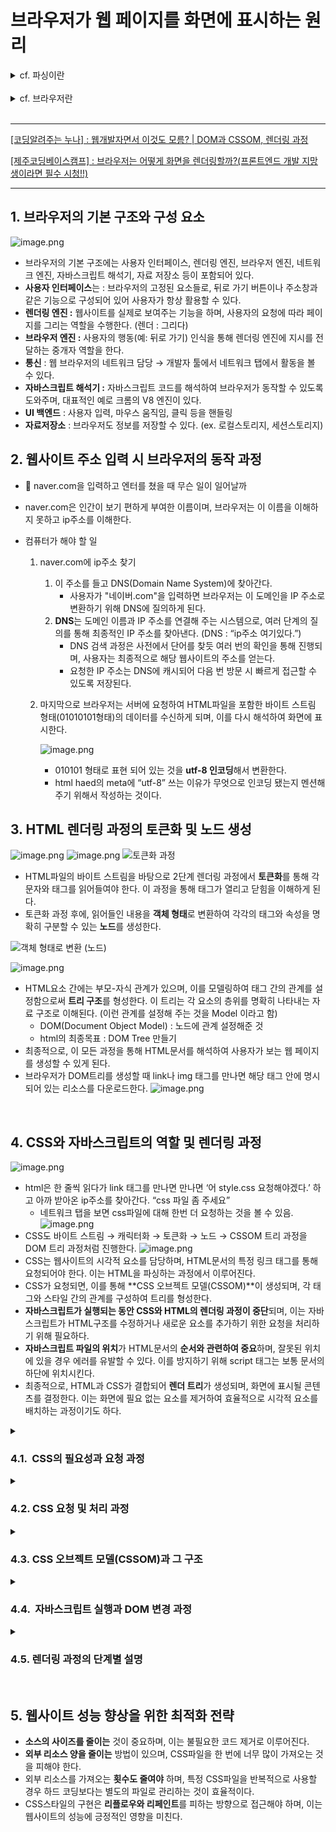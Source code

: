 # 브라우저가 웹 페이지를 화면에 표시하는 원리

<details>
<summary>cf. 파싱이란</summary>

- 브라우저가 코드를 이해하고 사용하기 쉬운 구조로 변환하는 것
- 웹브라우저 **렌더링 과정**에서 **파싱(parsing)**은 **HTML, CSS, JavaScript**와 같은 문서를 읽고 구조화하는 과정이에요. 브라우저는 이 과정을 통해 화면에 웹페이지를 표시할 준비를 합니다.

## 렌더링 과정 간단 요약

1. **HTML 다운로드**: 브라우저가 서버에서 HTML 파일을 가져옵니다.
2. **HTML 파싱**: HTML 문서를 읽고 **DOM 트리**를 만듭니다.
3. **CSS 파싱**: CSS 파일을 읽고 **CSSOM 트리**를 만듭니다.
4. **JavaScript 실행**: JavaScript가 실행되면서 DOM이나 CSSOM을 수정할 수 있습니다.
5. **렌더 트리 생성**: DOM과 CSSOM을 결합해 화면에 표시될 요소들을 정리합니다.
6. **레이아웃 계산**: 각 요소의 위치와 크기를 계산합니다.
7. **페인팅**: 계산된 내용을 화면에 그립니다.

---

## 파싱(Parsing)이란?

**파싱**은 **문자열이나 파일을 읽고 구조화된 데이터로 변환하는 과정**

### HTML 파싱

- HTML 파일을 읽어 브라우저가 이해할 수 있는 **DOM(Document Object Model)** 구조를 만듭니다.
- DOM 트리는 HTML 문서의 요소를 계층적으로 표현해요.

**예시 HTML 코드**

```html
html 코드 복사
<html>
  <body>
    <h1>안녕하세요</h1>
    <p>이것은 예제입니다.</p>
  </body>
</html>
```

**파싱 후 DOM 트리**

```css
css
코드 복사
- html
└─ body
    ├─ h1 (안녕하세요)
    └─ p (이것은 예제입니다)
```

---

### CSS 파싱

- CSS 파일을 읽어 각 HTML 요소에 적용할 스타일 정보를 정리해 **CSSOM**(CSS Object Model) 트리를 만듭니다.

**예시 CSS 코드**

```css
css 코드 복사 h1 {
  color: red;
}
p {
  font-size: 16px;
}
```

**파싱 후 CSSOM 트리**

```css
css 코드 복사 - h1 {
  color: red;
}
- p {
  font-size: 16px;
}
```

---

### JavaScript 파싱

- JavaScript는 실행되기 전에 **파싱**을 통해 문법적으로 분석되고 **AST(Abstract Syntax Tree)**라는 구조로 변환됩니다.
- 이후 JavaScript 코드가 실행되면서 DOM이나 CSSOM에 변화를 줄 수 있습니다.

**예시 JavaScript 코드**

```jsx
javascript
코드 복사
document.querySelector("h1").style.color = "blue";
```

위 코드는 DOM 트리의 `h1` 요소를 찾아 글자 색을 파란색으로 바꾸는 역할을 합니다.

---

## 파싱의 역할 요약

1. **HTML 파싱**: HTML을 읽고 DOM 트리를 생성합니다.
2. **CSS 파싱**: CSS를 읽고 CSSOM 트리를 생성합니다.
3. **JavaScript 파싱**: JavaScript를 읽고 실행 가능한 형태로 변환한 후 DOM과 CSSOM을 수정합니다.
</details>

</br>

<details>
<summary>cf. 브라우저란</summary>

- **브라우저**는 **웹페이지를 불러와 화면에 보여주는 프로그램**이에요. 우리가 인터넷을 사용할 때 웹사이트를 열어볼 수 있도록 도와주는 도구

---

## 브라우저의 정의

- 브라우저는 **웹 서버에서 받은 HTML, CSS, JavaScript 등의 파일을 해석(파싱)**해서 화면에 **렌더링**해 주는 **소프트웨어**입니다.
- **크롬(Chrome)**, **파이어폭스(Firefox)**, **사파리(Safari)**, **엣지(Edge)** 등이 가장 많이 사용되는 브라우저입니다.

---

## 브라우저의 주요 역할

1. **웹페이지 요청** : 사용자가 주소창에 URL을 입력하면, 브라우저는 웹서버에 웹페이지를 요청합니다.

2. **웹페이지 파일 다운로드** : 서버에서 HTML, CSS, JavaScript, 이미지 파일 등을 다운로드합니다.

3. **파싱(Parsing)** : 
다운로드한 파일들을 해석해서 구조화된 데이터(DOM, CSSOM)로 만듭니다.

4. **렌더링(Rendering)** : 구조화된 데이터를 바탕으로 화면에 웹페이지를 표시합니다.

5. **JavaScript 실행** : JavaScript를 실행해서 웹페이지를 동적으로 동작하게 합니다.

---

## 브라우저의 핵심 구성 요소

브라우저는 여러 부분으로 나뉘어져 있습니다.

1. **사용자 인터페이스(UI)**

- 주소창, 뒤로 가기 버튼, 북마크 등 사용자가 상호작용할 수 있는 부분입니다.

2. **브라우저 엔진**

- UI와 렌더링 엔진 사이에서 작동하는 중간 관리자입니다.

3. **렌더링 엔진**

- HTML, CSS를 **파싱**하고 화면에 표시하는 역할을 합니다.
- 예: 크롬(Chrome)은 **Blink**, 사파리(Safari)는 **WebKit** 사용.

4. **JavaScript 엔진**

- JavaScript 코드를 실행하는 엔진입니다.
- 예: 크롬의 **V8 엔진**, 파이어폭스의 **SpiderMonkey**.

5. **네트워킹**

- 서버와 통신하며 웹페이지의 파일을 요청하고 다운로드합니다.

6. **데이터 저장소**

- 쿠키, 캐시, 로컬 스토리지와 같은 데이터를 저장합니다.

---

## 브라우저의 동작 과정

1. **URL 입력**: 사용자가 주소창에 `www.example.com`을 입력합니다.
2. **DNS 조회**: 브라우저가 도메인 주소를 IP 주소로 변환합니다.
3. **서버 요청**: 해당 IP 주소의 서버에 웹페이지를 요청합니다.
4. **파일 다운로드**: 서버가 HTML, CSS, JS 파일 등을 브라우저에 전달합니다.
5. **파싱 & 렌더링**:

- **HTML 파일** → DOM 트리 생성
- **CSS 파일** → CSSOM 트리 생성
- **JavaScript 실행**
- DOM과 CSSOM을 합쳐 **렌더 트리**를 생성하고 화면에 표시합니다.

6. **화면 출력**: 완성된 웹페이지를 사용자에게 보여줍니다.

---

## 결론

브라우저는 **웹사이트를 사용자에게 보여주는 도구**이며, 핵심 역할은 **서버에서 파일을 받아와 해석하고 화면에 출력하는 것**입니다. 이를 위해 다양한 엔진과 기능들이 작동하며, 우리가 보는 웹페이지는 이 과정을 통해 만들어져요!

</details>

</br>

---

[[코딩알려주는 누나] : 웹개발자면서 이것도 모름? | DOM과 CSSOM, 렌더링 과정](https://www.youtube.com/watch?v=Mqh13dNI8jc)

[[제주코딩베이스캠프] : 브라우저는 어떻게 화면을 렌더링할까?(프론트엔드 개발 지망생이라면 필수 시청!!)](https://www.youtube.com/watch?v=z1Jj7Xg-TkU)

---

## 1. 브라우저의 기본 구조와 구성 요소
 
![image.png](./image.png)

- 브라우저의 기본 구조에는 사용자 인터페이스, 렌더링 엔진, 브라우저 엔진, 네트워크 엔진, 자바스크립트 해석기, 자료 저장소 등이 포함되어 있다.
- **사용자 인터페이스**는 : 브라우저의 고정된 요소들로, 뒤로 가기 버튼이나 주소창과 같은 기능으로 구성되어 있어 사용자가 항상 활용할 수 있다.
- **렌더링 엔진 :** 웹사이트를 실제로 보여주는 기능을 하며, 사용자의 요청에 따라 페이지를 그리는 역할을 수행한다. (렌더 : 그리다)
- **브라우저 엔진 :** 사용자의 행동(예: 뒤로 가기) 인식을 통해 렌더링 엔진에 지시를 전달하는 중개자 역할을 한다.
- **통신** : 웹 브라우저의 네트워크 담당 → 개발자 툴에서 네트워크 탭에서 활동을 볼 수 있다.
- **자바스크립트 해석기 :** 자바스크립트 코드를 해석하여 브라우저가 동작할 수 있도록 도와주며, 대표적인 예로 크롬의 V8 엔진이 있다.
- **UI 백엔드** : 사용자 입력, 마우스 움직임, 클릭 등을 핸들링
- **자료저장소** : 브라우저도 정보를 저장할 수 있다. (ex. 로컬스토리지, 세션스토리지)

## 2. 웹사이트 주소 입력 시 브라우저의 동작 과정

- 🤔 naver.com을 입력하고 엔터를 쳤을 때 무슨 일이 일어날까
- naver.com은 인간이 보기 편하게 부여한 이름이며, 브라우저는 이 이름을 이해하지 못하고 ip주소를 이해한다.
- 컴퓨터가 해야 할 일

  1. naver.com에 ip주소 찾기
     1. 이 주소를 들고 DNS(Domain Name System)에 찾아간다.
        - 사용자가 "네이버.com"을 입력하면 브라우저는 이 도메인을 IP 주소로 변환하기 위해 DNS에 질의하게 된다.
     2. **DNS**는 도메인 이름과 IP 주소를 연결해 주는 시스템으로, 여러 단계의 질의를 통해 최종적인 IP 주소를 찾아낸다. (DNS : “ip주소 여기있다.”)
        - DNS 검색 과정은 사전에서 단어를 찾듯 여러 번의 확인을 통해 진행되며, 사용자는 최종적으로 해당 웹사이트의 주소를 얻는다.
        - 요청한 IP 주소는 DNS에 캐시되어 다음 번 방문 시 빠르게 접근할 수 있도록 저장된다.
  2. 마지막으로 브라우저는 서버에 요청하여 HTML파일을 포함한 바이트 스트림 형태(01010101형태)의 데이터를 수신하게 되며, 이를 다시 해석하여 화면에 표시한다.

     ![image.png](./image_1.png)

     - 010101 형태로 표현 되어 있는 것을 **utf-8 인코딩**해서 변환한다.
     - html haed의 meta에 “utf-8” 쓰는 이유가 무엇으로 인코딩 됐는지 멘션해주기 위해서 작성하는 것이다.

## 3. HTML 렌더링 과정의 토큰화 및 노드 생성

![image.png](./image_2.png)
![image.png](./image_3.png)
![토큰화 과정](./image_4.png)

- HTML파일의 바이트 스트림을 바탕으로 2단계 렌더링 과정에서 **토큰화**를 통해 각 문자와 태그를 읽어들여야 한다. 이 과정을 통해 태그가 열리고 닫힘을 이해하게 된다.
- 토큰화 과정 후에, 읽어들인 내용을 **객체 형태**로 변환하여 각각의 태그와 속성을 명확히 구분할 수 있는 **노드**를 생성한다.

![객체 형태로 변환 (노드)](./image_5.png)

![image.png](./image_6.png)

- HTML요소 간에는 부모-자식 관계가 있으며, 이를 모델링하여 태그 간의 관계를 설정함으로써 **트리 구조**를 형성한다. 이 트리는 각 요소의 층위를 명확히 나타내는 자료 구조로 이해된다. (이런 관계를 설정해 주는 것을 Model 이라고 함)
  - DOM(Document Object Model) : 노드에 관계 설정해준 것
  - html의 최종목표 : DOM Tree 만들기
- 최종적으로, 이 모든 과정을 통해 HTML문서를 해석하여 사용자가 보는 웹 페이지를 생성할 수 있게 된다.
- 브라우저가 DOM트리를 생성할 때 link나 img 태그를 만나면 해당 태그 안에 명시되어 있는 리소스를 다운로드한다.
  ![image.png](./image_7.png)

</br>

## 4. CSS와 자바스크립트의 역할 및 렌더링 과정

![image.png](./image_8.png)

- html은 한 줄씩 읽다가 link 태그를 만나면 만나면 ‘어 style.css 요청해야겠다.’ 하고 아까 받아온 ip주소를 찾아간다. “css 파일 좀 주세요”
  - 네트워크 탭을 보면 css파일에 대해 한번 더 요청하는 것을 볼 수 있음.
    ![image.png](./image_9.png)
- CSS도 바이트 스트림 → 캐릭터화 → 토큰화 → 노드 → CSSOM 트리 과정을 DOM 트리 과정처럼 진행한다.
  ![image.png](./image_10.png)
- CSS는 웹사이트의 시각적 요소를 담당하며, HTML문서의 특정 링크 태그를 통해 요청되어야 한다. 이는 HTML을 파싱하는 과정에서 이루어진다.
- CSS가 요청되면, 이를 통해 **CSS 오브젝트 모델(CSSOM)**이 생성되며, 각 태그와 스타일 간의 관계를 구성하여 트리를 형성한다.
- **자바스크립트가 실행되는 동안 CSS와 HTML의 렌더링 과정이 중단**되며, 이는 자바스크립트가 HTML구조를 수정하거나 새로운 요소를 추가하기 위한 요청을 처리하기 위해 필요하다.
- **자바스크립트 파일의 위치**가 HTML문서의 **순서와 관련하여 중요**하며, 잘못된 위치에 있을 경우 에러를 유발할 수 있다. 이를 방지하기 위해 script 태그는 보통 문서의 하단에 위치시킨다.
- 최종적으로, HTML과 CSS가 결합되어 **렌더 트리**가 생성되며, 화면에 표시될 콘텐츠를 결정한다. 이는 화면에 필요 없는 요소를 제거하여 효율적으로 시각적 요소를 배치하는 과정이기도 하다.

<details>
<summary><h3> 4.1. ️ CSS의 필요성과 요청 과정</h3></summary>

- 웹사이트는 **CSS 없이** 그 자체로는 적절한 형태를 갖추지 못하며, 스타일링이 필수적이다.
- 따라서, HTML문서 내에서 CSS를 **어떻게 호출하는지** 확인해야 하는 과정이 중요하다.
- HTML을 읽으면서 링크 태그를 통해 CSS요청을 만나는 것이 기본적인 구조로, 이 순간 CSS파일을 요청하는 명령을 포함한다.
- 스타일 시트를 요청할 때, 이전에 받은 **IP 주소**를 바탕으로 다시 요청을 전송하게 된다.
- 이와 같은 과정을 통해 필요한 CSS를 서버에 요청하며, 최종적으로 웹사이트의 스타일을 완성하게 된다.
</details>

<details>
<summary><h3>4.2. CSS 요청 및 처리 과정</h3></summary>

- 웹사이트를 열 때 HTML이 먼저 로드되며, 그 후에 CSS파일이 추가로 요청된다.
- CSS요청은 스트림 형태로 이루어지며, 이 과정에서 파일은 인코딩되고, 캐릭터화, 토큰화과정을 거쳐 노드로 변환된다.
- 변환된 노드는 관계를 주입받아 최종적으로 모델화되고, 전체 구조가 완성된다.
- CSS처리 후 생성된 모델은 초기 HTML구조와 동일한 형태를 이루게 된다.
</details>

<details>
<summary><h3>4.3. CSS 오브젝트 모델(CSSOM)과 그 구조</h3></summary>

- CSS오브젝트 모델은 **CSSOM**이라고 부르며, 특히 이를 **썸**이라고 부르는 경향이 있다.
- CSSOM은 HTML문서의 구조를 트리형태로 표현하며, 이 트리는 기본적으로 **태그**를 포함하고 있다.
- 각 태그 아래에는 스타일이 적용된 다양한 요소들, 예를 들어 **span**, **div**, **a**, **p** 등이 있으며 이들을 구체적으로 **스페이스**라고 지칭하고 있다.
- 트리의 최상단은 **바디** 태그로, 그 아래에 스타일 정보가 포함된 다양한 요소가 존재한다.
- 그러나 CSSOM이 생성되었다고 하더라도, 이를 통해 웹사이트를 바로 그릴 수는 없으며 추가적인 작업이 필요하다.
</details>

<details><summary><h3> 4.4. ️ 자바스크립트 실행과 DOM 변경 과정</h3></summary>

![image.png](./image_11.png)

- 자바스크립트는 페이지 로딩 중 **HTML** 요소를 선택하고 추가하거나 수정하는 데 매우 **강력한** 기능을 제공하여, DOM을 통한 다양한 변화를 가능하게 한다.
- 그래서 html은 스크립트 실행 중에는 **DOM** 생성(파싱을 멈추고, 요청 사항을 모아 한 번에 내용을 업데이트하는 것이 더 **효율적**이다.
  ![image.png](./image_12.png)
- 스크립트 태그가 DOM보다 먼저 오면 에러가 발생하며, HTML구조를 제대로 읽을 수 없으므로 스크립트 위치에 주의해야 한다. ⇒ 자바스크립트는 아래에 둬라~!
  ![스크립트가 먼저 나옴. html은 script 본 순간 DOM 생성 멈췄기 때문에 div태그 못가져옴](image_13.png)
  스크립트가 먼저 나옴. html은 script 본 순간 DOM 생성 멈췄기 때문에 div태그 못가져옴
  cf. 자바스크립트가 DOM의 생성을 막지 않게하는 옵션도 있음. defer / async
  ![image.png](image_14.png)
  - **defer** 및 **async** 옵션을 사용하면 스크립트가 DOM생성을 방해하지 않도록 할 수 있다.
- 왜 css는 위에 두는 거야?
  - **CSS**는 DOM생성을 차단하지 않으며, 최대한 빠른 속도로 그려지는 것 중요함에 따라 일반적으로 HTML문서의 상단에 위치하게 된다.
  - DOM을 막지는 않지만 DOM은 항상 CSSOM을 기다린다. 둘 다 완성돼야 다음으로 넘어갈 수 있다. → html 입장에서 CSSOM을 빨리 만드는 것이 중요하다.(그래서 CSS 파일이 너무 크면 성능이 안좋다. 계속 기다려야되니까…) → 스타일 파일을 필요에 따라 나누는 것이 좋다.
    ![image.png](./image_15.png)
</details>

<details>
<summary><h3>4.5. 렌더링 과정의 단계별 설명</h3></summary>

![image.png](./image_16.png)

- 화면에 보일 필요 없는 head 태그 같은 건 빼고 렌더 트리 만들게 된다.
- span태그의 display가 none이므로 화면에 보일 필요 없어서 빼고 렌더 트리를 만든다.

![image.png](./image_17.png)

- HTML은 도면을 만드는 역할을 하며, 자바스크립트는 이를 불러오는 과정에 포함된다. 이어서 CSS를 통해 도면에 색상과 모양을 추가한다.
- 최종 결과물인 '렌더 트리'는 HTML과 CSS의 결합으로 생성되며, 이 과정은 단계적으로 레이아웃, 페인트, 컴포짓으로 나누어진다.
- **레이아웃** 단계에서는 화면과 도면을 비교하여 요소의 배치와 크기를 계산하며, 이는 반응형 웹사이트의 구현에 중요한 역할을 한다.
  - 정확한 px값을 계산하는 단계
- **페인트** 단계는 픽셀 단위로 그리기를 시작하며, 여러 레이아웃으로 나누어 그리면 변화가 있을 때 전체를 다시 그리지 않고 성능을 향상시킬 수 있다.
  - 레이아웃 나눠서 그림 → 컴포짓(합치기)
- 레이아웃은 사용자가 웹사이트에서 상호작용할 때마다 반복적으로 계산되며, 이 과정은 성능 저하를 초래할 수 있으므로 최소화하는 것이 중요하다.

  ![image.png](./image_18.png)

  ![image.png](./image_19.png)

- 추가)

  - **페인트** : 앞서 만들어진 렌더 트리를 따라서 페인트 기록을 생성한다. 페인트 기록에는 요소를 렌더링 하는 순서, 지금까지의 정보를 바탕으로 한 페이지를 여러 개의 레이어로 나눈 다음 그 위에 텍스트, 색, 이미지, 보더 등 모든 시각적인 부분을 그리는 작업을 진행한다.

    ![image.png](./image_20.png)

  - css 속성을 이용해 레이아웃이 변경되면 → 브라우저는 렌더 트리를 재생성하고, 다시 레이아웃 → 다시 페인트 → 컴포짓 → 사용자에게 화면 보여준다.
    - 변경한 css 속성이 레이아웃 속성과 상관없고 paint 속성과 관련있는 속성을 변경했다면 굳이 layout단계가 실행되지는 않는다.
      ![image.png](./image_21.png)
    - transform과 opacity는 DOM 트리를 변경하지 않도록 설계되어 있어서 리플로우, 리페인트를 생략한다.
      ![image.png](./image_22.png)
</details>

</br>

## 5. 웹사이트 성능 향상을 위한 최적화 전략

- **소스의 사이즈를 줄이는** 것이 중요하며, 이는 불필요한 코드 제거로 이루어진다.
- **외부 리소스 양을 줄이는** 방법이 있으며, CSS파일을 한 번에 너무 많이 가져오는 것을 피해야 한다.
- 외부 리소스를 가져오는 **횟수도 줄여야** 하며, 특정 CSS파일을 반복적으로 사용할 경우 하드 코딩보다는 별도의 파일로 관리하는 것이 효율적이다.
- CSS스타일의 구현은 **리플로우와 리페인트**를 피하는 방향으로 접근해야 하며, 이는 웹사이트의 성능에 긍정적인 영향을 미친다.
